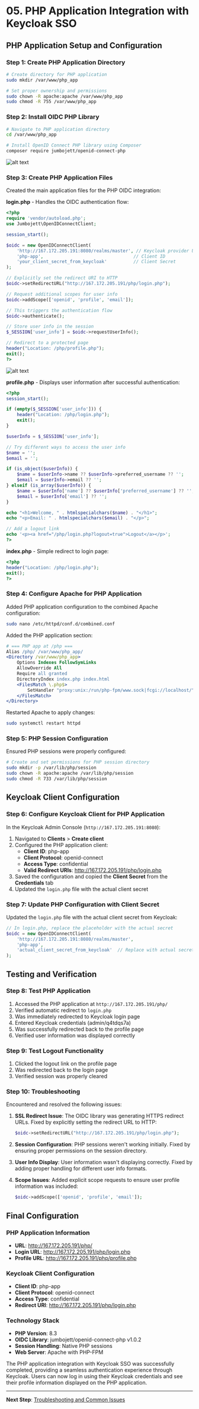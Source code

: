 # 05. PHP Application Integration with Keycloak SSO

## PHP Application Setup and Configuration

### Step 1: Create PHP Application Directory

```bash
# Create directory for PHP application
sudo mkdir /var/www/php_app

# Set proper ownership and permissions
sudo chown -R apache:apache /var/www/php_app
sudo chmod -R 755 /var/www/php_app
```

### Step 2: Install OIDC PHP Library

```bash
# Navigate to PHP application directory
cd /var/www/php_app

# Install OpenID Connect PHP library using Composer
composer require jumbojett/openid-connect-php
```

![alt text](images/image-32.png)

### Step 3: Create PHP Application Files

Created the main application files for the PHP OIDC integration:

**login.php** - Handles the OIDC authentication flow:
```php
<?php
require 'vendor/autoload.php';
use Jumbojett\OpenIDConnectClient;

session_start();

$oidc = new OpenIDConnectClient(
    'http://167.172.205.191:8080/realms/master', // Keycloak provider URL
    'php-app',                                  // Client ID
    'your_client_secret_from_keycloak'          // Client Secret
);

// Explicitly set the redirect URI to HTTP
$oidc->setRedirectURL("http://167.172.205.191/php/login.php");

// Request additional scopes for user info
$oidc->addScope(['openid', 'profile', 'email']);

// This triggers the authentication flow
$oidc->authenticate();

// Store user info in the session
$_SESSION['user_info'] = $oidc->requestUserInfo();

// Redirect to a protected page
header("Location: /php/profile.php");
exit();
?>
```

![alt text](images/image-33.png)

**profile.php** - Displays user information after successful authentication:
```php
<?php
session_start();

if (empty($_SESSION['user_info'])) {
    header("Location: /php/login.php");
    exit();
}

$userInfo = $_SESSION['user_info'];

// Try different ways to access the user info
$name = '';
$email = '';

if (is_object($userInfo)) {
    $name = $userInfo->name ?? $userInfo->preferred_username ?? '';
    $email = $userInfo->email ?? '';
} elseif (is_array($userInfo)) {
    $name = $userInfo['name'] ?? $userInfo['preferred_username'] ?? '';
    $email = $userInfo['email'] ?? '';
}

echo "<h1>Welcome, " . htmlspecialchars($name) . "</h1>";
echo "<p>Email: " . htmlspecialchars($email) . "</p>";

// Add a logout link
echo '<p><a href="/php/login.php?logout=true">Logout</a></p>';
?>
```

**index.php** - Simple redirect to login page:
```php
<?php
header("Location: /php/login.php");
exit();
?>
```

### Step 4: Configure Apache for PHP Application

Added PHP application configuration to the combined Apache configuration:

```bash
sudo nano /etc/httpd/conf.d/combined.conf
```

Added the PHP application section:
```apache
# === PHP app at /php ===
Alias /php/ /var/www/php_app/
<Directory /var/www/php_app>
    Options Indexes FollowSymLinks
    AllowOverride All
    Require all granted
    DirectoryIndex index.php index.html
    <FilesMatch \.php$>
        SetHandler "proxy:unix:/run/php-fpm/www.sock|fcgi://localhost/"
    </FilesMatch>
</Directory>
```

Restarted Apache to apply changes:
```bash
sudo systemctl restart httpd
```

### Step 5: PHP Session Configuration

Ensured PHP sessions were properly configured:

```bash
# Create and set permissions for PHP session directory
sudo mkdir -p /var/lib/php/session
sudo chown -R apache:apache /var/lib/php/session
sudo chmod -R 733 /var/lib/php/session
```

## Keycloak Client Configuration

### Step 6: Configure Keycloak Client for PHP Application

In the Keycloak Admin Console (`http://167.172.205.191:8080`):

1. Navigated to **Clients** > **Create client**
2. Configured the PHP application client:
   - **Client ID**: php-app
   - **Client Protocol**: openid-connect
   - **Access Type**: confidential
   - **Valid Redirect URIs**: http://167.172.205.191/php/login.php
3. Saved the configuration and copied the **Client Secret** from the **Credentials** tab
4. Updated the `login.php` file with the actual client secret

### Step 7: Update PHP Configuration with Client Secret

Updated the `login.php` file with the actual client secret from Keycloak:

```php
// In login.php, replace the placeholder with the actual secret
$oidc = new OpenIDConnectClient(
    'http://167.172.205.191:8080/realms/master',
    'php-app',
    'actual_client_secret_from_keycloak'  // Replace with actual secret
);
```

## Testing and Verification

### Step 8: Test PHP Application

1. Accessed the PHP application at `http://167.172.205.191/php/`
2. Verified automatic redirect to `login.php`
3. Was immediately redirected to Keycloak login page
4. Entered Keycloak credentials (admin/q4tdqs7a)
5. Was successfully redirected back to the profile page
6. Verified user information was displayed correctly

### Step 9: Test Logout Functionality

1. Clicked the logout link on the profile page
2. Was redirected back to the login page
3. Verified session was properly cleared

### Step 10: Troubleshooting

Encountered and resolved the following issues:

1. **SSL Redirect Issue**: The OIDC library was generating HTTPS redirect URLs. Fixed by explicitly setting the redirect URL to HTTP:
   ```php
   $oidc->setRedirectURL("http://167.172.205.191/php/login.php");
   ```

2. **Session Configuration**: PHP sessions weren't working initially. Fixed by ensuring proper permissions on the session directory.

3. **User Info Display**: User information wasn't displaying correctly. Fixed by adding proper handling for different user info formats.

4. **Scope Issues**: Added explicit scope requests to ensure user profile information was included:
   ```php
   $oidc->addScope(['openid', 'profile', 'email']);
   ```

## Final Configuration

### PHP Application Information
- **URL**: http://167.172.205.191/php/
- **Login URL**: http://167.172.205.191/php/login.php
- **Profile URL**: http://167.172.205.191/php/profile.php

### Keycloak Client Configuration
- **Client ID**: php-app
- **Client Protocol**: openid-connect
- **Access Type**: confidential
- **Redirect URI**: http://167.172.205.191/php/login.php

### Technology Stack
- **PHP Version**: 8.3
- **OIDC Library**: jumbojett/openid-connect-php v1.0.2
- **Session Handling**: Native PHP sessions
- **Web Server**: Apache with PHP-FPM

The PHP application integration with Keycloak SSO was successfully completed, providing a seamless authentication experience through Keycloak. Users can now log in using their Keycloak credentials and see their profile information displayed on the PHP application.

---

**Next Step**: [Troubleshooting and Common Issues](06-troubleshooting.md)